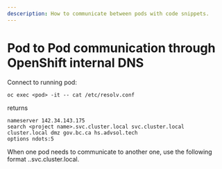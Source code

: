 ```yaml
---
desceription: How to communicate between pods with code snippets.
---
```

# Pod to Pod communication through OpenShift internal DNS

Connect to running pod:
```
oc exec <pod> -it -- cat /etc/resolv.conf
```
returns
```
nameserver 142.34.143.175
search <project name>.svc.cluster.local svc.cluster.local cluster.local dmz gov.bc.ca hs.advsol.tech
options ndots:5
```
When one pod needs to communicate to another one, use the following format
<service name>.<project name>.svc.cluster.local. 


